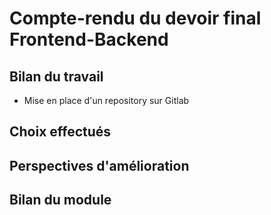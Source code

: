 # Compte-rendu du devoir final Frontend-Backend

## Bilan du travail
* Mise en place d'un repository sur Gitlab

## Choix effectués

## Perspectives d'amélioration

## Bilan du module

